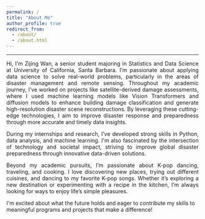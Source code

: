 ```yaml
---
permalink: /
title: "About Me"
author_profile: true
redirect_from: 
  - /about/
  - /about.html
---
```


------
<p style="text-align: justify;">
Hi, I'm Zijing Wan, a senior student majoring in Statistics and Data Science at University of California, Santa Barbara. I’m passionate about applying data science to solve real-world problems, particularly in the areas of disaster management and remote sensing. Throughout my academic journey, I’ve worked on projects like satellite-derived damage assessments, where I used machine learning models like Vision Transformers and diffusion models to enhance building damage classification and generate high-resolution disaster scene reconstructions. By leveraging these cutting-edge technologies, I aim to improve disaster response and preparedness through more accurate and timely data insights.
</p>

<p style="text-align: justify;">
During my internships and research, I’ve developed strong skills in Python, data analysis, and machine learning. I'm also fascinated by the intersection of technology and societal impact, striving to improve global disaster preparedness through innovative data-driven solutions.
</p>

<p style="text-align: justify;">
Beyond my academic pursuits, I’m passionate about K-pop dancing, traveling, and cooking. I love discovering new places, trying out different cuisines, and dancing to my favorite K-pop songs. Whether it’s exploring a new destination or experimenting with a recipe in the kitchen, I’m always looking for ways to enjoy life’s simple pleasures.
</p>

I'm excited about what the future holds and eager to contribute my skills to meaningful programs and projects that make a difference!
